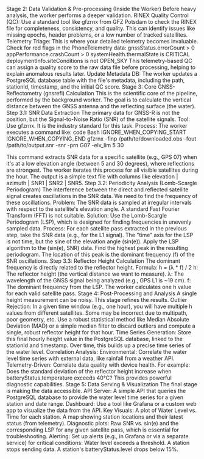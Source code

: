 Stage 2: Data Validation & Pre-processing (Inside the Worker)
Before heavy analysis, the worker performs a deeper validation.
RINEX Quality Control (QC): Use a standard tool like gfzrnx from GFZ Potsdam to check the RINEX file for completeness, consistency, and quality.
This can identify issues like missing epochs, header problems, or a low number of tracked satellites.
Telemetry Triage: This is where your detailed telemetry becomes invaluable.
Check for red flags in the PhoneTelemetry data:
gnssStatus.errorCount > 0
appPerformance.crashCount > 0
systemHealth.thermalState is CRITICAL
deploymentInfo.siteConditions is not OPEN_SKY
This telemetry-based QC can assign a quality score to the raw data file before processing, helping to explain anomalous results later.
Update Metadata DB: The worker updates a PostgreSQL database table with the file's metadata, including the path, stationId, timestamp, and the initial QC score.
Stage 3: Core GNSS-Reflectometry (gnsrefl) Calculation
This is the scientific core of the pipeline, performed by the background worker. The goal is to calculate the vertical distance between the GNSS antenna and the reflecting surface (the water).
Step 3.1: SNR Data Extraction
The primary data for GNSS-R is not the position, but the Signal-to-Noise Ratio (SNR) of the satellite signals.
Tool: Use gfzrnx. It is the industry standard for this task.
Process: The worker executes a command like:
 code Bash
IGNORE_WHEN_COPYING_START
IGNORE_WHEN_COPYING_END
      gfzrnx -finp /path/to/downloaded.obs -fout /path/to/output.snr -snr -prn G07 -elv_lim 5 30
   
This command extracts SNR data for a specific satellite (e.g., GPS 07) when it's at a low elevation angle (between 5 and 30 degrees), where reflections are strongest.
The worker iterates this process for all visible satellites during the hour. The output is a simple text file with columns like elevation | azimuth | SNR1 | SNR2 | SNR5.
Step 3.2: Periodicity Analysis (Lomb-Scargle Periodogram)
The interference between the direct and reflected satellite signal creates oscillations in the SNR data. We need to find the frequency of these oscillations.
Problem: The SNR data is sampled at irregular intervals with respect to the satellite's elevation angle. A standard Fast Fourier Transform (FFT) is not suitable.
Solution: Use the Lomb-Scargle Periodogram (LSP), which is designed for finding frequencies in unevenly sampled data.
Process:
For each satellite pass extracted in the previous step, take the SNR data (e.g., for the L1 signal).
The "time" axis for the LSP is not time, but the sine of the elevation angle (sin(e)).
Apply the LSP algorithm to the (sin(e), SNR) data.
Find the highest peak in the resulting periodogram. The location of this peak is the dominant frequency (f) of the SNR oscillations.
Step 3.3: Reflector Height Calculation
The dominant frequency is directly related to the reflector height.
Formula: h = (λ * f) / 2
h: The reflector height (the vertical distance we want to measure).
λ: The wavelength of the GNSS signal being analyzed (e.g., GPS L1 is ~19 cm).
f: The dominant frequency from the LSP.
The worker calculates one h value for each valid satellite pass.
Stage 4: Post-Processing and Analysis
A single height measurement can be noisy. This stage refines the results.
Outlier Rejection: In a given time window (e.g., one hour), you will have multiple h values from different satellites. Some may be incorrect due to multipath, poor geometry, etc. Use a robust statistical method like Median Absolute Deviation (MAD) or a simple median filter to discard outliers and compute a single, robust reflector height for that hour.
Time Series Generation: Store this final hourly height value in the PostgreSQL database, linked to the stationId and timestamp. Over time, this builds up a precise time series of the water level.
Correlation Analysis:
Environmental: Correlate the water level time series with external data, like rainfall from a weather API.
Telemetry-Driven: Correlate data quality with device health. For example: Does the standard deviation of the reflector height increase when batteryStatus.temperature exceeds 40°C? This provides powerful diagnostic capabilities.
Stage 5: Data Serving & Visualization
The final stage is making the data accessible.
API Server: A simple API that queries the PostgreSQL database to provide the water level time series for a given station and date range.
Dashboard: Use a tool like Grafana or a custom web app to visualize the data from the API.
Key Visuals:
A plot of Water Level vs. Time for each station.
A map showing station locations and their latest status (from telemetry).
Diagnostic plots: Raw SNR vs. sin(e) and the corresponding LSP for any given satellite pass, which is essential for troubleshooting.
Alerting: Set up alerts (e.g., in Grafana or via a separate service) for critical conditions:
Water level exceeds a threshold.
A station stops sending data.
A station's batteryStatus.level drops below 15%.

